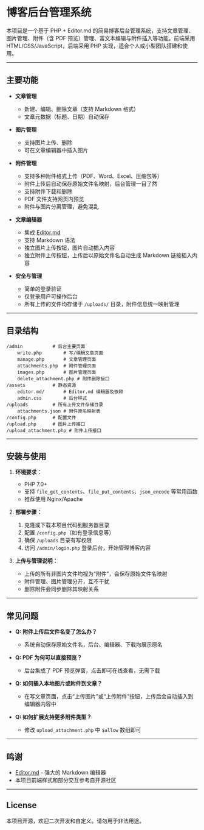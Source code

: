 # 博客后台管理系统

本项目是一个基于 PHP + Editor.md 的简易博客后台管理系统，支持文章管理、图片管理、附件（含 PDF 预览）管理、富文本编辑与附件插入等功能。前端采用 HTML/CSS/JavaScript，后端采用 PHP 实现，适合个人或小型团队搭建和使用。

---

## 主要功能

- **文章管理**
  - 新建、编辑、删除文章（支持 Markdown 格式）
  - 文章元数据（标题、日期）自动保存

- **图片管理**
  - 支持图片上传、删除
  - 可在文章编辑器中插入图片

- **附件管理**
  - 支持多种附件格式上传（PDF、Word、Excel、压缩包等）
  - 附件上传后自动保存原始文件名映射，后台管理一目了然
  - 支持附件下载和删除
  - PDF 文件支持网页内预览
  - 附件与图片分离管理，避免混乱

- **文章编辑器**
  - 集成 [Editor.md](https://pandao.github.io/editor.md/)
  - 支持 Markdown 语法
  - 独立图片上传按钮，图片自动插入内容
  - 独立附件上传按钮，上传后以原始文件名自动生成 Markdown 链接插入内容

- **安全与管理**
  - 简单的登录验证
  - 仅登录用户可操作后台
  - 所有上传的文件均存储于 `/uploads/` 目录，附件信息统一映射管理

---

## 目录结构

```
/admin           # 后台主要页面
    write.php        # 写/编辑文章页面
    manage.php       # 文章管理页面
    attachments.php  # 附件管理页面
    images.php       # 图片管理页面
    delete_attachment.php # 附件删除接口
/assets          # 静态资源
    editor.md/       # Editor.md 编辑器及依赖
    admin.css        # 后台样式
/uploads         # 所有上传文件存储目录
    attachments.json # 附件原名映射表
/config.php      # 配置文件
/upload.php      # 图片上传接口
/upload_attachment.php # 附件上传接口
```

---

## 安装与使用

1. **环境要求：**
   - PHP 7.0+
   - 支持 `file_get_contents`、`file_put_contents`、`json_encode` 等常用函数
   - 推荐使用 Nginx/Apache

2. **部署步骤：**
   1. 克隆或下载本项目代码到服务器目录
   2. 配置 `/config.php`（如有登录信息等）
   3. 确保 `/uploads` 目录有写权限
   4. 访问 `/admin/login.php` 登录后台，开始管理博客内容

3. **上传与管理说明：**
   - 上传的所有非图片文件均视为“附件”，会保存原始文件名映射
   - 附件管理、图片管理分开，互不干扰
   - 删除附件会同步删除其映射关系

---

## 常见问题

- **Q: 附件上传后文件名变了怎么办？**
  - 系统自动保存原始文件名，后台、编辑器、下载均展示原名

- **Q: PDF 为何可以直接预览？**
  - 后台集成了 PDF 预览弹窗，点击即可在线查看，无需下载

- **Q: 如何插入本地图片或附件到文章？**
  - 在写文章页面，点击“上传图片”或“上传附件”按钮，上传后会自动插入到编辑器内容中

- **Q: 如何扩展支持更多附件类型？**
  - 修改 `upload_attachment.php` 中 `$allow` 数组即可

---

## 鸣谢

- [Editor.md](https://pandao.github.io/editor.md/) - 强大的 Markdown 编辑器
- 本项目前端样式和部分交互参考自开源社区

---

## License

本项目开源，欢迎二次开发和自定义。请勿用于非法用途。
